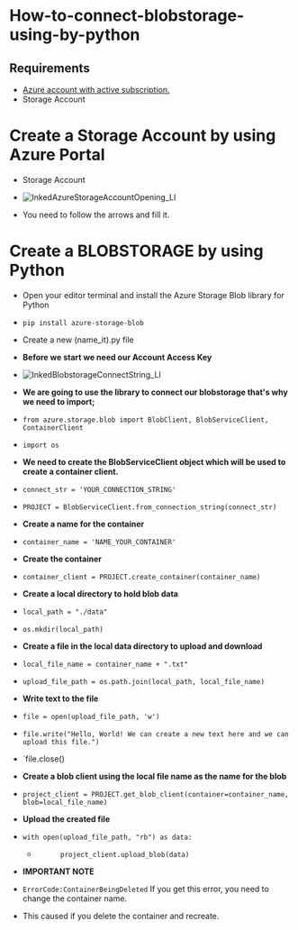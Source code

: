 # How-to-connect-blobstorage-using-by-python

## Requirements ##
  * [Azure account with active subscription.](https://azure.microsoft.com/en-us/free/?ref=microsoft.com&utm_source=microsoft.com&utm_medium=docs&utm_campaign=visualstudio)
  * Storage Account

# Create a Storage Account by using Azure Portal
  * Storage Account
  * ![InkedAzureStorageAccountOpening_LI](https://user-images.githubusercontent.com/81914415/113512383-1454ae80-956d-11eb-8d2c-d56d842a0ec4.jpg)

* You need to follow the arrows and fill it.

# Create a BLOBSTORAGE by using Python #
* Open your editor terminal and install the Azure Storage Blob library for Python
* `pip install azure-storage-blob`
* Create a new (name_it).py file

* **Before we start we need our Account Access Key**
* ![InkedBlobstorageConnectString_LI](https://user-images.githubusercontent.com/81914415/113557499-c55b5780-9606-11eb-817b-f3f2a8a629e7.jpg)

* **We are going to use the library to connect our blobstorage that's why we need to import;**
* `from azure.storage.blob import BlobClient, BlobServiceClient, ContainerClient`
* `import os`

* **We need to create the BlobServiceClient object which will be used to create a container client.**
* `connect_str = 'YOUR_CONNECTION_STRING'`
* `PROJECT = BlobServiceClient.from_connection_string(connect_str)`

* **Create a name for the container**
* `container_name = 'NAME_YOUR_CONTAINER'`

* **Create the container**
* `container_client = PROJECT.create_container(container_name)`

* **Create a local directory to hold blob data**
* `local_path = "./data"`
* `os.mkdir(local_path)`

* **Create a file in the local data directory to upload and download**
* `local_file_name = container_name + ".txt"`
* `upload_file_path = os.path.join(local_path, local_file_name)`

* **Write text to the file**
* `file = open(upload_file_path, 'w')`
* `file.write("Hello, World! We can create a new text here and we can upload this file.")`
* `file.close()

* **Create a blob client using the local file name as the name for the blob**
* `project_client = PROJECT.get_blob_client(container=container_name, blob=local_file_name)`

* **Upload the created file**
* `with open(upload_file_path, "rb") as data:`
    *  `      project_client.upload_blob(data)`

* **IMPORTANT NOTE**
* `ErrorCode:ContainerBeingDeleted` If you get this error, you need to change the container name.
* This caused if you delete the container and recreate.

